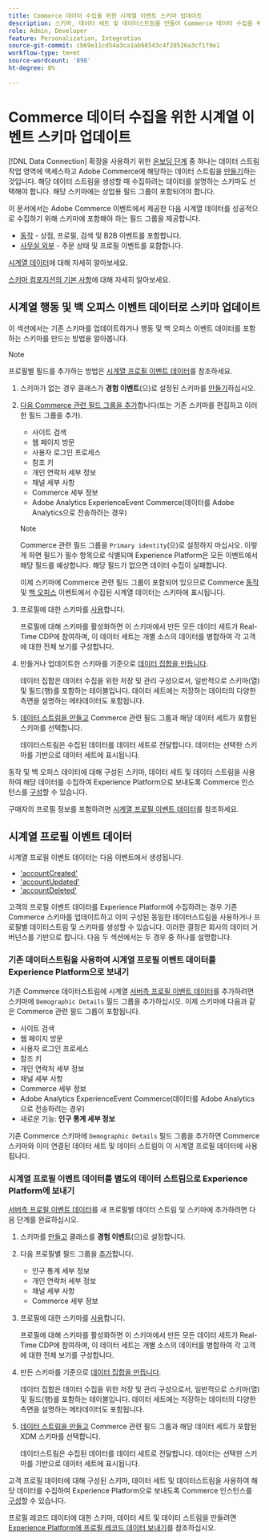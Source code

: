```yaml
---
title: Commerce 데이터 수집을 위한 시계열 이벤트 스키마 업데이트
description: 스키마, 데이터 세트 및 데이터스트림을 만들어 Commerce 데이터 수집을 위한 시계열 이벤트 데이터를 수집하고 전송하는 방법에 대해 알아봅니다.
role: Admin, Developer
feature: Personalization, Integration
source-git-commit: cb69e11cd54a3ca1ab66543c4f28526a3cf1f9e1
workflow-type: tm+mt
source-wordcount: '898'
ht-degree: 0%

---
```


# Commerce 데이터 수집을 위한 시계열 이벤트 스키마 업데이트

[!DNL Data Connection] 확장을 사용하기 위한 [온보딩 단계](overview.md#onboarding-steps) 중 하나는 데이터 스트림 작업 영역에 액세스하고 Adobe Commerce에 해당하는 데이터 스트림을 [만들기](https://experienceleague.adobe.com/docs/experience-platform/datastreams/overview.html)하는 것입니다. 해당 데이터 스트림을 생성할 때 수집하려는 데이터를 설명하는 스키마도 선택해야 합니다. 해당 스키마에는 상업용 필드 그룹이 포함되어야 합니다.

이 문서에서는 Adobe Commerce 이벤트에서 제공한 다음 시계열 데이터를 성공적으로 수집하기 위해 스키마에 포함해야 하는 필드 그룹을 제공합니다.

- [동작](events.md) - 상점, 프로필, 검색 및 B2B 이벤트를 포함합니다.
- [사무실 외부](events-backoffice.md) - 주문 상태 및 프로필 이벤트를 포함합니다.

[시계열 데이터](data-ingestion.md)에 대해 자세히 알아보세요.

[스키마 컴포지션의 기본 사항](https://experienceleague.adobe.com/docs/experience-platform/xdm/schema/composition.html)에 대해 자세히 알아보세요.

## 시계열 행동 및 백 오피스 이벤트 데이터로 스키마 업데이트

이 섹션에서는 기존 스키마를 업데이트하거나 행동 및 백 오피스 이벤트 데이터를 포함하는 스키마를 만드는 방법을 알아봅니다.

>[!NOTE]
>
>프로필별 필드를 추가하는 방법은 [시계열 프로필 이벤트 데이터](#time-series-profile-event-data)를 참조하세요.

1. 스키마가 없는 경우 클래스가 **경험 이벤트**(으)로 설정된 스키마를 [만들기](https://experienceleague.adobe.com/docs/experience-platform/xdm/ui/resources/schemas.html#create)하십시오.

1. [다음 Commerce 관련 필드 그룹을 추가](https://experienceleague.adobe.com/docs/experience-platform/xdm/ui/resources/schemas.html#add-field-groups)합니다(또는 기존 스키마를 편집하고 이러한 필드 그룹을 추가).

   - 사이트 검색
   - 웹 페이지 방문
   - 사용자 로그인 프로세스
   - 참조 키
   - 개인 연락처 세부 정보
   - 채널 세부 사항
   - Commerce 세부 정보
   - Adobe Analytics ExperienceEvent Commerce(데이터를 Adobe Analytics으로 전송하려는 경우)

   >[!NOTE]
   >
   > Commerce 관련 필드 그룹을 `Primary identity`(으)로 설정하지 마십시오. 이렇게 하면 필드가 필수 항목으로 식별되며 Experience Platform은 모든 이벤트에서 해당 필드를 예상합니다. 해당 필드가 없으면 데이터 수집이 실패합니다.

   이제 스키마에 Commerce 관련 필드 그룹이 포함되어 있으므로 Commerce [동작](events.md) 및 [백 오피스](events-backoffice.md) 이벤트에서 수집된 시계열 데이터는 스키마에 표시됩니다.

1. 프로필에 대한 스키마를 [사용](https://experienceleague.adobe.com/docs/experience-platform/xdm/ui/resources/schemas.html#profile)합니다.

   프로필에 대해 스키마를 활성화하면 이 스키마에서 만든 모든 데이터 세트가 Real-Time CDP에 참여하며, 이 데이터 세트는 개별 소스의 데이터를 병합하여 각 고객에 대한 전체 보기를 구성합니다.

1. 만들거나 업데이트한 스키마를 기준으로 [데이터 집합을 만듭니다](https://experienceleague.adobe.com/docs/platform-learn/implement-mobile-sdk/experience-cloud/platform.html#create-a-dataset).

   데이터 집합은 데이터 수집을 위한 저장 및 관리 구성으로서, 일반적으로 스키마(열) 및 필드(행)를 포함하는 테이블입니다. 데이터 세트에는 저장하는 데이터의 다양한 측면을 설명하는 메타데이터도 포함됩니다.

1. [데이터 스트림을 만들고](https://experienceleague.adobe.com/docs/experience-platform/datastreams/overview.html) Commerce 관련 필드 그룹과 해당 데이터 세트가 포함된 스키마를 선택합니다.

   데이터스트림은 수집된 데이터를 데이터 세트로 전달합니다. 데이터는 선택한 스키마를 기반으로 데이터 세트에 표시됩니다.

동작 및 백 오피스 데이터에 대해 구성된 스키마, 데이터 세트 및 데이터 스트림을 사용하여 해당 데이터를 수집하여 Experience Platform으로 보내도록 Commerce 인스턴스를 [구성](connect-data.md#data-collection)할 수 있습니다.

구매자의 프로필 정보를 포함하려면 [시계열 프로필 이벤트 데이터](#time-series-profile-event-data)를 참조하세요.

## 시계열 프로필 이벤트 데이터

시계열 프로필 이벤트 데이터는 다음 이벤트에서 생성됩니다.

- [&#39;accountCreated&#39;](events-backoffice.md#accountcreated)
- [&#39;accountUpdated&#39;](events-backoffice.md#accountupdated)
- [&#39;accountDeleted&#39;](events-backoffice.md#accountdeleted)

고객의 프로필 이벤트 데이터를 Experience Platform에 수집하려는 경우 기존 Commerce 스키마를 업데이트하고 이미 구성된 동일한 데이터스트림을 사용하거나 프로필별 데이터스트림 및 스키마를 생성할 수 있습니다. 이러한 결정은 회사의 데이터 거버넌스를 기반으로 합니다. 다음 두 섹션에서는 두 경우 중 하나를 설명합니다.

### 기존 데이터스트림을 사용하여 시계열 프로필 이벤트 데이터를 Experience Platform으로 보내기

기존 Commerce 데이터스트림에 시계열 [서버측 프로필 이벤트 데이터](events-backoffice.md#customer-profile-events-server-side)를 추가하려면 스키마에 `Demographic Details` 필드 그룹을 추가하십시오. 이제 스키마에 다음과 같은 Commerce 관련 필드 그룹이 포함됩니다.

- 사이트 검색
- 웹 페이지 방문
- 사용자 로그인 프로세스
- 참조 키
- 개인 연락처 세부 정보
- 채널 세부 사항
- Commerce 세부 정보
- Adobe Analytics ExperienceEvent Commerce(데이터를 Adobe Analytics으로 전송하려는 경우)
- 새로운 기능: **인구 통계 세부 정보**

기존 Commerce 스키마에 `Demographic Details` 필드 그룹을 추가하면 Commerce 스키마와 이미 연결된 데이터 세트 및 데이터 스트림이 이 시계열 프로필 데이터에 사용됩니다.

### 시계열 프로필 이벤트 데이터를 별도의 데이터 스트림으로 Experience Platform에 보내기

[서버측 프로필 이벤트 데이터](events-backoffice.md#customer-profile-events-server-side)를 새 프로필별 데이터 스트림 및 스키마에 추가하려면 다음 단계를 완료하십시오.

1. 스키마를 [만들고](https://experienceleague.adobe.com/docs/experience-platform/xdm/ui/resources/schemas.html#create) 클래스를 **경험 이벤트**(으)로 설정합니다.

1. 다음 프로필별 필드 그룹을 [추가](https://experienceleague.adobe.com/docs/experience-platform/xdm/ui/resources/schemas.html#add-field-groups)합니다.

   - 인구 통계 세부 정보
   - 개인 연락처 세부 정보
   - 채널 세부 사항
   - Commerce 세부 정보

1. 프로필에 대한 스키마를 [사용](https://experienceleague.adobe.com/docs/experience-platform/xdm/ui/resources/schemas.html#profile)합니다.

   프로필에 대해 스키마를 활성화하면 이 스키마에서 만든 모든 데이터 세트가 Real-Time CDP에 참여하며, 이 데이터 세트는 개별 소스의 데이터를 병합하여 각 고객에 대한 전체 보기를 구성합니다.

1. 만든 스키마를 기준으로 [데이터 집합을 만듭니다](https://experienceleague.adobe.com/docs/platform-learn/implement-mobile-sdk/experience-cloud/platform.html#create-a-dataset).

   데이터 집합은 데이터 수집을 위한 저장 및 관리 구성으로서, 일반적으로 스키마(열) 및 필드(행)를 포함하는 테이블입니다. 데이터 세트에는 저장하는 데이터의 다양한 측면을 설명하는 메타데이터도 포함됩니다.

1. [데이터 스트림을 만들고](https://experienceleague.adobe.com/docs/experience-platform/datastreams/overview.html) Commerce 관련 필드 그룹과 해당 데이터 세트가 포함된 XDM 스키마를 선택합니다.

   데이터스트림은 수집된 데이터를 데이터 세트로 전달합니다. 데이터는 선택한 스키마를 기반으로 데이터 세트에 표시됩니다.

고객 프로필 데이터에 대해 구성된 스키마, 데이터 세트 및 데이터스트림을 사용하여 해당 데이터를 수집하여 Experience Platform으로 보내도록 Commerce 인스턴스를 [구성](connect-data.md#data-collection)할 수 있습니다.

프로필 레코드 데이터에 대한 스키마, 데이터 세트 및 데이터 스트림을 만들려면 [Experience Platform에 프로필 레코드 데이터 보내기](profile-data.md)를 참조하십시오.
